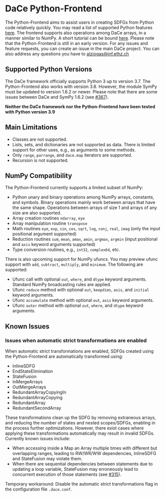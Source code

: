 # DaCe Python-Frontend

The Python-Frontend aims to assist users in creating SDFGs from Python code
relatively quickly. You may read a list of supported Python features
[here](python_supported_features.md). The frontend supports also operations
among DaCe arrays, in a manner similar to NumPy. A short tutorial can be bound
[here](https://nbviewer.jupyter.org/github/spcl/dace/blob/master/tutorials/numpy_frontend.ipynb).
Please note that the Python-Frontend is still in an early version. For any issues
and feature requests, you can create an issue in the main DaCe project. You can
also address any questions you have to alziogas@inf.ethz.ch

## Supported Python Versions

The DaCe framework officially supports Python 3 up to version 3.7.
The Python-Frontend also works with version 3.8. However, the module SymPy
must be updated to version 1.6.2 or newer. Please note that there are some
issues between DaCe and SymPy 1.6.2 (see [#367](https://github.com/spcl/dace/pull/367)).  

**Neither the DaCe framework nor the Python-Frontend have been tested with
Python version 3.9**

## Main Limitations

- Classes are not supported.
- Lists, sets, and dictionaries are not supported as data. There is limited support for other uses, e.g., as arguments to some methods.
- Only `range`, `parrange`, and `dace.map` iterators are supported.
- Recursion is not supported.

## NumPy Compatibility

The Python-Frontend currently supports a limited subset of NumPy:
- Python unary and binary operations among NumPy arrays, constants, and symbols. Binary operations mainly work between arrays that have the same shape. Operations between arrays of size 1 and arrays of any size are also supported.
- Array creation routines `ndarray`, `eye`
- Array manipulation routine `transpose`
- Math routines `eye`, `exp`, `sin`, `cos`, `sqrt`, `log`, `conj`, `real`, `imag` (only the input positional argument supported)
- Reduction routines `sum`, `mean`, `amax`, `amin`, `argmax`, `argmin` (input positional and `axis` keyword arguments supported)
- Type conversion routines, e.g., `int32`, `complex64`, etc.

There is also upcoming support for NumPy ufuncs. You may preview ufunc support with `add`, `subtract`, `multiply`, and `minimum`. The following are supported:
- Ufunc call with optional `out`, `where`, and `dtype` keyword arguments. Standard NumPy broadcasting rules are applied.
- Ufunc `reduce` method with optional `out`, `keepdims`, `axis`, and `initial` keyword arguments.
- Ufunc `accumulate` method with optional `out`, `axis` keyword arguments.
- Ufunc `outer` method with optional `out`, `where`, and `dtype` keyword arguments.

## Known Issues

### Issues when automatic strict transformations are enabled

When automatic strict transformations are enabled, SDFGs created using the
Python-Frontend are automatically transformed using:
- InlineSDFG
- EndStateElimination
- StateFusion
- InMergeArrays
- OutMergeArrays
- RedundantArrayCopyingIn
- RedundantArrayCopying
- RedundantArray
- RedundantSecondArray

These transformations clean up the SDFG by removing extraneous arrays, and reducing
the number of states and nested scopes/SDFGs, enabling in the process further
optimizations. However, there exist cases where applying these transformations
automatically may result in invalid SDFGs. Currently known issues include:
- When accessing inside a Map an Array multiple times with different but overlapping
ranges, leading to RW/WR/WW dependencies, InlineSDFG and StateFusion may violate them.
- When there are sequential dependencies between statements due to updating a loop variable,
StateFusion may erroneously lead to concurrent execution of those statements (see [#315](https://github.com/spcl/dace/issues/315)).
  
Temporary workaround: Disable the automatic strict transformations flag in the configuration file `.dace.conf`.
